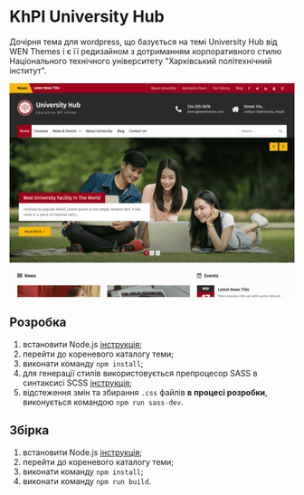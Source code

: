 # KhPI University Hub

Дочірня тема для wordpress, що базується на темі University Hub від WEN Themes і є її редизайном з дотриманням корпоративного стилю Національного технічного університету "Харківський політехнічний інститут".

![theme screenshot](./screenshot.png)

## Розробка

1. встановити Node.js [інструкція](https://nodejs.org/en/download/prebuilt-installer);
2. перейти до кореневого каталогу теми;
3. виконати команду `npm install`;
4. для генерації стилів використовується препроцесор SASS в синтаксисі SCSS [інструкція](https://sass-lang.com/);
5. відстеження змін та збирання `.css` файлів **в процесі розробки**, виконується командою `npm run sass-dev`.

## Збірка

1. встановити Node.js [інструкція](https://nodejs.org/en/download/prebuilt-installer);
2. перейти до кореневого каталогу теми;
3. виконати команду `npm install`;
4. виконати команду `npm run build`.
